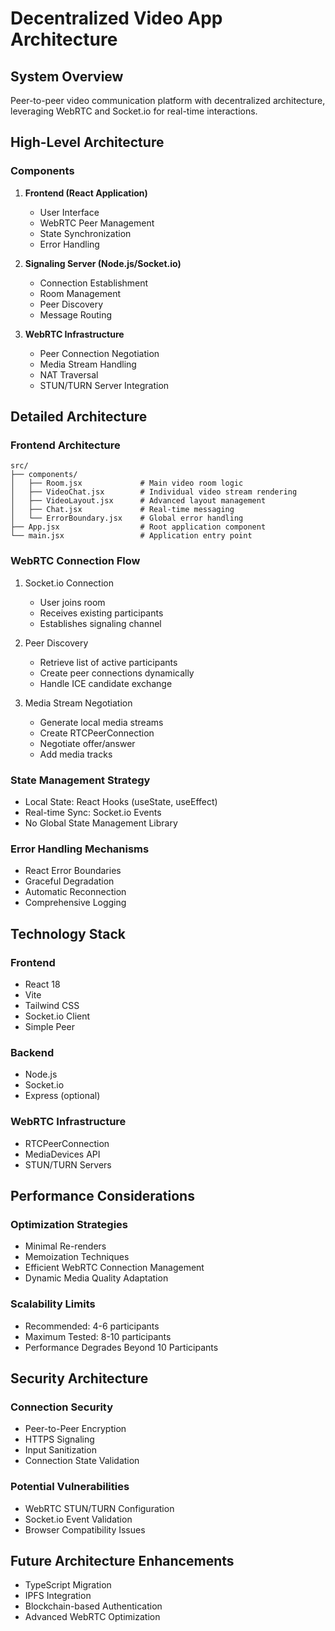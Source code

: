 # Decentralized Video App Architecture

## System Overview
Peer-to-peer video communication platform with decentralized architecture, leveraging WebRTC and Socket.io for real-time interactions.

## High-Level Architecture

### Components
1. **Frontend (React Application)**
   - User Interface
   - WebRTC Peer Management
   - State Synchronization
   - Error Handling

2. **Signaling Server (Node.js/Socket.io)**
   - Connection Establishment
   - Room Management
   - Peer Discovery
   - Message Routing

3. **WebRTC Infrastructure**
   - Peer Connection Negotiation
   - Media Stream Handling
   - NAT Traversal
   - STUN/TURN Server Integration

## Detailed Architecture

### Frontend Architecture
```
src/
├── components/
│   ├── Room.jsx             # Main video room logic
│   ├── VideoChat.jsx        # Individual video stream rendering
│   ├── VideoLayout.jsx      # Advanced layout management
│   ├── Chat.jsx             # Real-time messaging
│   └── ErrorBoundary.jsx    # Global error handling
├── App.jsx                  # Root application component
└── main.jsx                 # Application entry point
```

### WebRTC Connection Flow
1. Socket.io Connection
   - User joins room
   - Receives existing participants
   - Establishes signaling channel

2. Peer Discovery
   - Retrieve list of active participants
   - Create peer connections dynamically
   - Handle ICE candidate exchange

3. Media Stream Negotiation
   - Generate local media streams
   - Create RTCPeerConnection
   - Negotiate offer/answer
   - Add media tracks

### State Management Strategy
- Local State: React Hooks (useState, useEffect)
- Real-time Sync: Socket.io Events
- No Global State Management Library

### Error Handling Mechanisms
- React Error Boundaries
- Graceful Degradation
- Automatic Reconnection
- Comprehensive Logging

## Technology Stack

### Frontend
- React 18
- Vite
- Tailwind CSS
- Socket.io Client
- Simple Peer

### Backend
- Node.js
- Socket.io
- Express (optional)

### WebRTC Infrastructure
- RTCPeerConnection
- MediaDevices API
- STUN/TURN Servers

## Performance Considerations

### Optimization Strategies
- Minimal Re-renders
- Memoization Techniques
- Efficient WebRTC Connection Management
- Dynamic Media Quality Adaptation

### Scalability Limits
- Recommended: 4-6 participants
- Maximum Tested: 8-10 participants
- Performance Degrades Beyond 10 Participants

## Security Architecture

### Connection Security
- Peer-to-Peer Encryption
- HTTPS Signaling
- Input Sanitization
- Connection State Validation

### Potential Vulnerabilities
- WebRTC STUN/TURN Configuration
- Socket.io Event Validation
- Browser Compatibility Issues

## Future Architecture Enhancements
- TypeScript Migration
- IPFS Integration
- Blockchain-based Authentication
- Advanced WebRTC Optimization